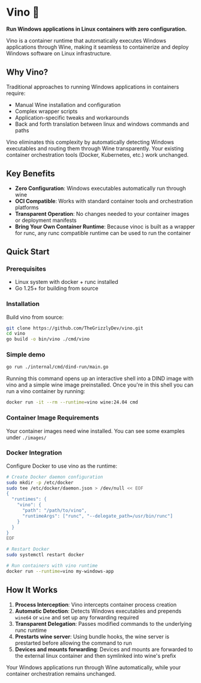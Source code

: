 # Vino 🍷

**Run Windows applications in Linux containers with zero configuration.**

Vino is a container runtime that automatically executes Windows applications through Wine, making it seamless to containerize and deploy Windows software on Linux infrastructure.

## Why Vino?

Traditional approaches to running Windows applications in containers require:
- Manual Wine installation and configuration
- Complex wrapper scripts
- Application-specific tweaks and workarounds
- Back and forth translation between linux and windows commands and paths 

Vino eliminates this complexity by automatically detecting Windows executables and routing them through Wine transparently. Your existing container orchestration tools (Docker, Kubernetes, etc.) work unchanged.

## Key Benefits

- **Zero Configuration**: Windows executables automatically run through wine
- **OCI Compatible**: Works with standard container tools and orchestration platforms
- **Transparent Operation**: No changes needed to your container images or deployment manifests
- **Bring Your Own Container Runtime**: Because vinoc is built as a wrapper for runc, any runc compatible runtime can be used to run the container

## Quick Start

### Prerequisites

- Linux system with docker + runc installed
- Go 1.25+ for building from source

### Installation

Build vino from source:

```bash
git clone https://github.com/TheGrizzlyDev/vino.git
cd vino
go build -o bin/vino ./cmd/vino
```

### Simple demo

```bash
go run ./internal/cmd/dind-run/main.go
```

Running this command opens up an interactive shell into a DIND image with vino and a simple wine image preinstalled. Once you're in this shell you can run a vino container by running:

```bash
docker run -it --rm --runtime=vino wine:24.04 cmd
```

### Container Image Requirements

Your container images need wine installed. You can see some examples under `./images/`

### Docker Integration

Configure Docker to use vino as the runtime:

```bash
# Create Docker daemon configuration
sudo mkdir -p /etc/docker
sudo tee /etc/docker/daemon.json > /dev/null << EOF
{
  "runtimes": {
    "vino": {
      "path": "/path/to/vino",
      "runtimeArgs": ["runc", "--delegate_path=/usr/bin/runc"]
    }
  }
}
EOF

# Restart Docker
sudo systemctl restart docker

# Run containers with vino runtime
docker run --runtime=vino my-windows-app
```

## How It Works

1. **Process Interception**: Vino intercepts container process creation
2. **Automatic Detection**: Detects Windows executables and prepends `wine64` or `wine` and set up any forwarding required
3. **Transparent Delegation**: Passes modified commands to the underlying runc runtime
4. **Prestarts wine server**: Using bundle hooks, the wine server is prestarted before allowing the command to run
5. **Devices and mounts forwarding**: Devices and mounts are forwarded to the external linux container and then symlinked into wine's prefix

Your Windows applications run through Wine automatically, while your container orchestration remains unchanged.
